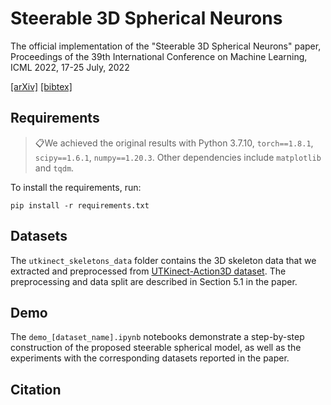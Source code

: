 # Steerable 3D Spherical NeuronsThe official implementation of the "Steerable 3D Spherical Neurons" paper, Proceedings of the 39th International Conference on Machine Learning, ICML 2022, 17-25 July, 2022[[arXiv]](https://arxiv.org/abs/2106.13863) [[bibtex]](https://github.com/pavlo-melnyk/steerable-3d-neurons#citation)## Requirements> 📋We achieved the original results with Python 3.7.10, ```torch==1.8.1```,  ```scipy==1.6.1```, ```numpy==1.20.3```. Other dependencies include ```matplotlib``` and ```tqdm```.To install the requirements, run:```pip install -r requirements.txt```## DatasetsThe ```utkinect_skeletons_data``` folder contains the 3D skeleton data that we extracted and preprocessed from [UTKinect-Action3D dataset](http://cvrc.ece.utexas.edu/KinectDatasets/HOJ3D.html). The preprocessing and data split are described in Section 5.1 in the paper.## DemoThe ```demo_[dataset_name].ipynb``` notebooks demonstrate a step-by-step construction of the proposed steerable spherical model, as well as the experiments with the corresponding datasets reported in the paper.## Citation